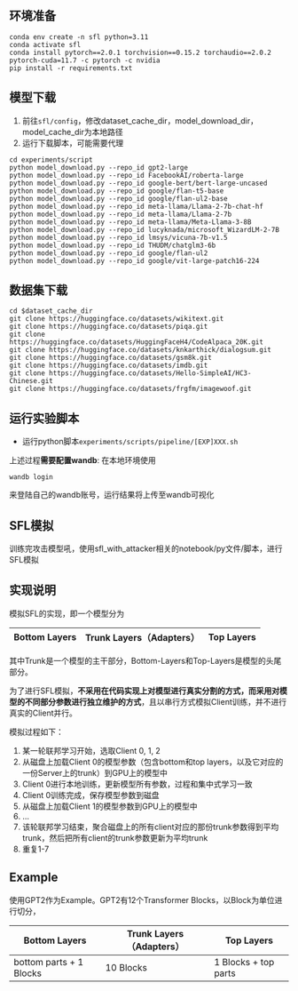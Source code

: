 ## 环境准备

```shell
conda env create -n sfl python=3.11
conda activate sfl
conda install pytorch==2.0.1 torchvision==0.15.2 torchaudio==2.0.2 pytorch-cuda=11.7 -c pytorch -c nvidia
pip install -r requirements.txt
```

## 模型下载
1. 前往`sfl/config`，修改dataset_cache_dir，model_download_dir，model_cache_dir为本地路径
2. 运行下载脚本，可能需要代理
```shell
cd experiments/script
python model_download.py --repo_id gpt2-large
python model_download.py --repo_id FacebookAI/roberta-large
python model_download.py --repo_id google-bert/bert-large-uncased
python model_download.py --repo_id google/flan-t5-base
python model_download.py --repo_id google/flan-ul2-base
python model_download.py --repo_id meta-llama/Llama-2-7b-chat-hf
python model_download.py --repo_id meta-llama/Llama-2-7b
python model_download.py --repo_id meta-llama/Meta-Llama-3-8B 
python model_download.py --repo_id lucyknada/microsoft_WizardLM-2-7B
python model_download.py --repo_id lmsys/vicuna-7b-v1.5
python model_download.py --repo_id THUDM/chatglm3-6b
python model_download.py --repo_id google/flan-ul2
python model_download.py --repo_id google/vit-large-patch16-224

```


## 数据集下载
```shell
cd $dataset_cache_dir
git clone https://huggingface.co/datasets/wikitext.git
git clone https://huggingface.co/datasets/piqa.git
git clone https://huggingface.co/datasets/HuggingFaceH4/CodeAlpaca_20K.git
git clone https://huggingface.co/datasets/knkarthick/dialogsum.git
git clone https://huggingface.co/datasets/gsm8k.git
git clone https://huggingface.co/datasets/imdb.git
git clone https://huggingface.co/datasets/Hello-SimpleAI/HC3-Chinese.git
git clone https://huggingface.co/datasets/frgfm/imagewoof.git
```


## 运行实验脚本
- 运行python脚本`experiments/scripts/pipeline/[EXP]XXX.sh` 

上述过程**需要配置wandb**: 在本地环境使用

```shell
wandb login
```
来登陆自己的wandb账号，运行结果将上传至wandb可视化


## SFL模拟
训练完攻击模型吼，使用sfl_with_attacker相关的notebook/py文件/脚本，进行SFL模拟

## 实现说明

模拟SFL的实现，即一个模型分为

| Bottom Layers | Trunk Layers（Adapters） | Top Layers |
|---------------|------------------------|------------|

其中Trunk是一个模型的主干部分，Bottom-Layers和Top-Layers是模型的头尾部分。

为了进行SFL模拟，**不采用在代码实现上对模型进行真实分割的方式，而采用对模型的不同部分参数进行独立维护的方式**，且以串行方式模拟Client训练，并不进行真实的Client并行。

模拟过程如下：

1. 某一轮联邦学习开始，选取Client 0, 1, 2
2. 从磁盘上加载Client 0的模型参数（包含bottom和top layers，以及它对应的一份Server上的trunk）到GPU上的模型中
3. Client 0进行本地训练，更新模型所有参数，过程和集中式学习一致
4. Client 0训练完成，保存模型参数到磁盘
5. 从磁盘上加载Client 1的模型参数到GPU上的模型中
6. ...
7. 该轮联邦学习结束，聚合磁盘上的所有client对应的那份trunk参数得到平均trunk，然后把所有client的trunk参数更新为平均trunk
8. 重复1-7

## Example

使用GPT2作为Example。GPT2有12个Transformer Blocks，以Block为单位进行切分，

| Bottom Layers | Trunk Layers（Adapters） | Top Layers |
|---------------|------------------------|------------|
| bottom parts + 1 Blocks| 10 Blocks|  1 Blocks + top parts|
